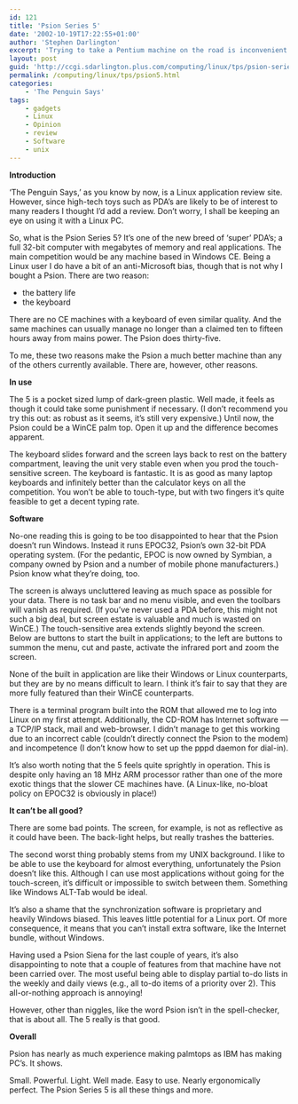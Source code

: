 ```yaml
---
id: 121
title: 'Psion Series 5'
date: '2002-10-19T17:22:55+01:00'
author: 'Stephen Darlington'
excerpt: 'Trying to take a Pentium machine on the road is inconvenient at best. Stephen Darlington takes a look at the Psion Series 5 to see whether it''s a good alternative for a Linux user. '
layout: post
guid: 'http://ccgi.sdarlington.plus.com/computing/linux/tps/psion-series-5.html'
permalink: /computing/linux/tps/psion5.html
categories:
    - 'The Penguin Says'
tags:
    - gadgets
    - Linux
    - Opinion
    - review
    - Software
    - unix
---
```


**Introduction**

‘The Penguin Says,’ as you know by now, is a Linux application review site. However, since high-tech toys such as PDA’s are likely to be of interest to many readers I thought I’d add a review. Don’t worry, I shall be keeping an eye on using it with a Linux PC.

So, what is the Psion Series 5? It’s one of the new breed of ‘super’ PDA’s; a full 32-bit computer with megabytes of memory and real applications. The main competition would be any machine based in Windows CE. Being a Linux user I do have a bit of an anti-Microsoft bias, though that is not why I bought a Psion. There are two reason:

- the battery life
- the keyboard
 
There are no CE machines with a keyboard of even similar quality. And the same machines can usually manage no longer than a claimed ten to fifteen hours away from mains power. The Psion does thirty-five.

To me, these two reasons make the Psion a much better machine than any of the others currently available. There are, however, other reasons.

**In use**

The 5 is a pocket sized lump of dark-green plastic. Well made, it feels as though it could take some punishment if necessary. (I don’t recommend you try this out: as robust as it seems, it’s still very expensive.) Until now, the Psion could be a WinCE palm top. Open it up and the difference becomes apparent.

The keyboard slides forward and the screen lays back to rest on the battery compartment, leaving the unit very stable even when you prod the touch-sensitive screen. The keyboard is fantastic. It is as good as many laptop keyboards and infinitely better than the calculator keys on all the competition. You won’t be able to touch-type, but with two fingers it’s quite feasible to get a decent typing rate.

**Software**

No-one reading this is going to be too disappointed to hear that the Psion doesn’t run Windows. Instead it runs EPOC32, Psion’s own 32-bit PDA operating system. (For the pedantic, EPOC is now owned by Symbian, a company owned by Psion and a number of mobile phone manufacturers.) Psion know what they’re doing, too.

The screen is always uncluttered leaving as much space as possible for your data. There is no task bar and no menu visible, and even the toolbars will vanish as required. (If you’ve never used a PDA before, this might not such a big deal, but screen estate is valuable and much is wasted on WinCE.) The touch-sensitive area extends slightly beyond the screen. Below are buttons to start the built in applications; to the left are buttons to summon the menu, cut and paste, activate the infrared port and zoom the screen.

None of the built in application are like their Windows or Linux counterparts, but they are by no means difficult to learn. I think it’s fair to say that they are more fully featured than their WinCE counterparts.

There is a terminal program built into the ROM that allowed me to log into Linux on my first attempt. Additionally, the CD-ROM has Internet software — a TCP/IP stack, mail and web-browser. I didn’t manage to get this working due to an incorrect cable (couldn’t directly connect the Psion to the modem) and incompetence (I don’t know how to set up the pppd daemon for dial-in).

It’s also worth noting that the 5 feels quite sprightly in operation. This is despite only having an 18 MHz ARM processor rather than one of the more exotic things that the slower CE machines have. (A Linux-like, no-bloat policy on EPOC32 is obviously in place!)

**It can’t be all good?**

There are some bad points. The screen, for example, is not as reflective as it could have been. The back-light helps, but really trashes the batteries.

The second worst thing probably stems from my UNIX background. I like to be able to use the keyboard for almost everything, unfortunately the Psion doesn’t like this. Although I can use most applications without going for the touch-screen, it’s difficult or impossible to switch between them. Something like Windows ALT-Tab would be ideal.

It’s also a shame that the synchronization software is proprietary and heavily Windows biased. This leaves little potential for a Linux port. Of more consequence, it means that you can’t install extra software, like the Internet bundle, without Windows.

Having used a Psion Siena for the last couple of years, it’s also disappointing to note that a couple of features from that machine have not been carried over. The most useful being able to display partial to-do lists in the weekly and daily views (e.g., all to-do items of a priority over 2). This all-or-nothing approach is annoying!

However, other than niggles, like the word Psion isn’t in the spell-checker, that is about all. The 5 really is that good.

**Overall**

Psion has nearly as much experience making palmtops as IBM has making PC’s. It shows.

Small. Powerful. Light. Well made. Easy to use. Nearly ergonomically perfect. The Psion Series 5 is all these things and more.